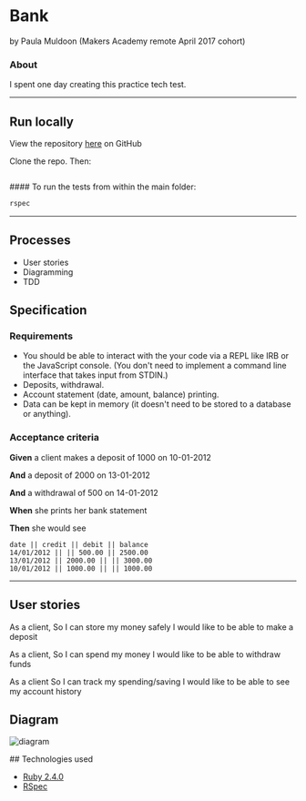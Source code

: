 # Bank
by Paula Muldoon (Makers Academy remote April 2017 cohort)

### About
I spent one day creating this practice tech test.

---

## Run locally
View the repository [here](https://github.com/pmuldoon86/bank) on GitHub

Clone the repo. Then:

```bash

```
#### To run the tests
from within the main folder:
```bash
rspec
```

---
## Processes
* User stories
* Diagramming
* TDD

## Specification

### Requirements

* You should be able to interact with the your code via a REPL like IRB or the JavaScript console.  (You don't need to implement a command line interface that takes input from STDIN.)
* Deposits, withdrawal.
* Account statement (date, amount, balance) printing.
* Data can be kept in memory (it doesn't need to be stored to a database or anything).

### Acceptance criteria

**Given** a client makes a deposit of 1000 on 10-01-2012

**And** a deposit of 2000 on 13-01-2012

**And** a withdrawal of 500 on 14-01-2012

**When** she prints her bank statement

**Then** she would see

```
date || credit || debit || balance
14/01/2012 || || 500.00 || 2500.00
13/01/2012 || 2000.00 || || 3000.00
10/01/2012 || 1000.00 || || 1000.00
```

---

## User stories
As a client,
So I can store my money safely
I would like to be able to make a deposit

As a client,
So I can spend my money
I would like to be able to withdraw funds

As a client
So I can track my spending/saving
I would like to be able to see my account history

## Diagram
![diagram](https://www.draw.io/#G0B1tialTcWTRJS3k4UDJUNGNFQmc)

## Technologies used

* [Ruby 2.4.0](https://www.ruby-lang.org/en/)
* [RSpec](http://rspec.info/)
